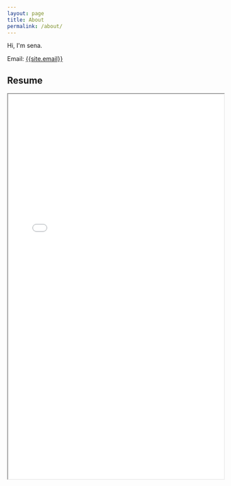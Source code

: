 ```yaml
---
layout: page
title: About
permalink: /about/
---
```

<p>
Hi, I'm sena.
</p>

Email: <a href="mailto:{{site.email}}?Subject=From Blog Site:">{{site.email}}</a>

## Resume
<iframe src="static/img/resume.png" width="100%" height="900"></iframe>
